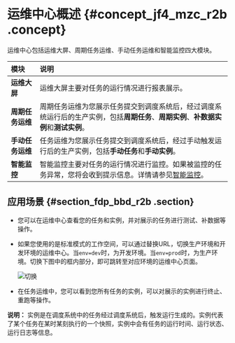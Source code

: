 # 运维中心概述 {#concept_jf4_mzc_r2b .concept}

运维中心包括运维大屏、周期任务运维、手动任务运维和智能监控四大模块。

|模块|说明|
|:-|:-|
|**运维大屏**|运维大屏主要对任务的运行情况进行报表展示。|
|**周期任务运维**|周期任务运维为您展示任务提交到调度系统后，经过调度系统运行后的生产实例，包括**周期任务**、**周期实例**、**补数据实例**和**测试实例**。|
|**手动任务运维**|任务运维为您展示任务提交到调度系统后，经过手动触发运行后的生产实例，包括**手动任务**和**手动实例**。|
|**智能监控**|智能监控主要对任务的运行情况进行监控。如果被监控的任务异常，您将会收到提示信息。详情请参见[智能监控](cn.zh-CN/使用指南/运维中心/智能监控/智能监控概述.md#)。|

## 应用场景 {#section_fdp_bbd_r2b .section}

-   您可以在运维中心查看您的任务和实例，并对展示的任务进行测试、补数据等操作。
-   如果您使用的是标准模式的工作空间，可以通过替换URL，切换生产环境和开发环境的运维中心。当`env=dev`时，为开发环境。当`env=prod`时，为生产环境。切换下图中的框内部分，即可跳转至对应环境的运维中心页面。

    ![切换](http://static-aliyun-doc.oss-cn-hangzhou.aliyuncs.com/assets/img/16354/156462418114028_zh-CN.png)

-   在任务运维中，您可以看到您所有任务的实例，可以对展示的实例进行终止、重跑等操作。

**说明：** 实例是在调度系统中的任务经过调度系统后，触发运行生成的。实例代表了某个任务在某时某刻执行的一个快照，实例中会有任务的运行时间、运行状态、运行日志等信息。

